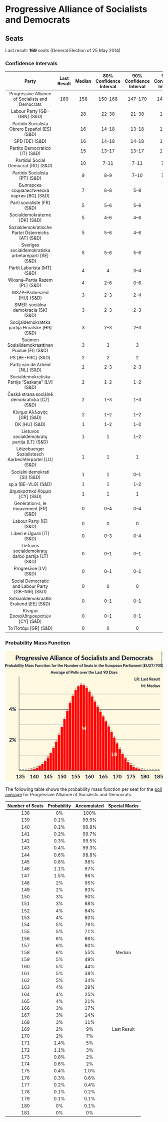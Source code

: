# Progressive Alliance of Socialists and Democrats

## Seats

Last result: **169** seats (General Election of 25 May 2014)

### Confidence Intervals

| Party | Last Result | Median | 80% Confidence Interval | 90% Confidence Interval | 95% Confidence Interval | 99% Confidence Interval |
|:-----:|:-----------:|:------:|:-----------------------:|:-----------------------:|:-----------------------:|:-----------------------:|
| Progressive Alliance of Socialists and Democrats | 169 | 158 | 150–168 | 147–170 | 145–172 | 142–176 |
| Labour Party [GB-GBN] (S&D) | | 28 | 22–38 | 21–38 | 19–38 | 19–39 |
| Partido Socialista Obrero Español [ES] (S&D) | | 16 | 14–18 | 13–18 | 13–18 | 13–19 |
| SPD [DE] (S&D) | | 16 | 14–18 | 14–18 | 13–19 | 12–20 |
| Partito Democratico [IT] (S&D) | | 15 | 13–17 | 13–17 | 12–18 | 12–18 |
| Partidul Social Democrat [RO] (S&D) | | 10 | 7–11 | 7–11 | 7–11 | 6–12 |
| Partido Socialista [PT] (S&D) | | 9 | 8–9 | 7–10 | 7–10 | 7–10 |
| Българска социалистическа партия [BG] (S&D) | | 7 | 6–8 | 5–8 | 5–8 | 5–8 |
| Parti socialiste [FR] (S&D) | | 5 | 5–6 | 5–6 | 5–6 | 4–7 |
| Socialdemokraterne [DK] (S&D) | | 5 | 4–6 | 4–6 | 4–6 | 4–6 |
| Sozialdemokratische Partei Österreichs [AT] (S&D) | | 5 | 5–6 | 4–6 | 4–6 | 4–6 |
| Sveriges socialdemokratiska arbetareparti [SE] (S&D) | | 5 | 5–6 | 5–6 | 5–6 | 4–6 |
| Partit Laburista [MT] (S&D) | | 4 | 4 | 3–4 | 3–4 | 3–4 |
| Wiosna–Partia Razem [PL] (S&D) | | 4 | 2–6 | 0–6 | 0–7 | 0–7 |
| MSZP–Párbeszéd [HU] (S&D) | | 3 | 2–3 | 2–4 | 2–4 | 2–4 |
| SMER–sociálna demokracia [SK] (S&D) | | 3 | 2–3 | 2–3 | 2–3 | 2–3 |
| Socijaldemokratska partija Hrvatske [HR] (S&D) | | 3 | 2–3 | 2–3 | 2–3 | 2–3 |
| Suomen Sosialidemokraattinen Puolue [FI] (S&D) | | 3 | 3 | 3 | 3 | 2–4 |
| PS [BE-FRC] (S&D) | | 2 | 2 | 2 | 2–3 | 2–3 |
| Partij van de Arbeid [NL] (S&D) | | 2 | 2–3 | 2–3 | 2–3 | 1–3 |
| Sociāldemokrātiskā Partija “Saskaņa” [LV] (S&D) | | 2 | 1–2 | 1–2 | 1–3 | 1–3 |
| Česká strana sociálně demokratická [CZ] (S&D) | | 2 | 1–3 | 1–3 | 1–3 | 1–3 |
| Κίνημα Αλλαγής [GR] (S&D) | | 2 | 1–2 | 1–2 | 1–2 | 1–3 |
| DK [HU] (S&D) | | 1 | 1–2 | 1–2 | 1–2 | 1–2 |
| Lietuvos socialdemokratų partija [LT] (S&D) | | 1 | 1 | 1–2 | 1–2 | 1–2 |
| Lëtzebuerger Sozialistesch Aarbechterpartei [LU] (S&D) | | 1 | 1 | 1 | 1 | 1 |
| Socialni demokrati [SI] (S&D) | | 1 | 1 | 0–1 | 0–1 | 0–1 |
| sp.a [BE-VLG] (S&D) | | 1 | 1 | 1–2 | 1–2 | 1–2 |
| Δημοκρατικό Κόμμα [CY] (S&D) | | 1 | 1 | 1 | 1 | 1 |
| Génération·s, le mouvement [FR] (S&D) | | 0 | 0–4 | 0–4 | 0–5 | 0–5 |
| Labour Party [IE] (S&D) | | 0 | 0 | 0 | 0 | 0 |
| Liberi e Uguali [IT] (S&D) | | 0 | 0–3 | 0–4 | 0–4 | 0–4 |
| Lietuvos socialdemokratų darbo partija [LT] (S&D) | | 0 | 0–1 | 0–1 | 0–1 | 0–1 |
| Progresīvie [LV] (S&D) | | 0 | 0–1 | 0–1 | 0–1 | 0–1 |
| Social Democratic and Labour Party [GB-NIR] (S&D) | | 0 | 0 | 0 | 0 | 0 |
| Sotsiaaldemokraatlik Erakond [EE] (S&D) | | 0 | 0–1 | 0–1 | 0–1 | 0–1 |
| Κίνημα Σοσιαλδημοκρατών [CY] (S&D) | | 0 | 0–1 | 0–1 | 0–1 | 0–1 |
| Το Ποτάμι [GR] (S&D) | | 0 | 0 | 0 | 0 | 0–1 |

### Probability Mass Function

![Graph with seats probability mass function not yet produced](average-2019-04-15-seats-pmf-progressiveallianceofsocialistsanddemocrats.png "Seats Probability Mass Function")

The following table shows the probability mass function per seat for the [poll average](average-2019-04-15.html) for Progressive Alliance of Socialists and Democrats.

| Number of Seats | Probability | Accumulated | Special Marks |
|:---------------:|:-----------:|:-----------:|:-------------:|
| 138 | 0% | 100% |  |
| 139 | 0.1% | 99.9% |  |
| 140 | 0.1% | 99.8% |  |
| 141 | 0.2% | 99.7% |  |
| 142 | 0.3% | 99.5% |  |
| 143 | 0.4% | 99.3% |  |
| 144 | 0.6% | 98.8% |  |
| 145 | 0.8% | 98% |  |
| 146 | 1.1% | 97% |  |
| 147 | 1.5% | 96% |  |
| 148 | 2% | 95% |  |
| 149 | 2% | 93% |  |
| 150 | 3% | 90% |  |
| 151 | 3% | 88% |  |
| 152 | 4% | 84% |  |
| 153 | 4% | 80% |  |
| 154 | 5% | 76% |  |
| 155 | 5% | 71% |  |
| 156 | 6% | 66% |  |
| 157 | 6% | 60% |  |
| 158 | 6% | 55% | Median |
| 159 | 5% | 49% |  |
| 160 | 5% | 44% |  |
| 161 | 5% | 38% |  |
| 162 | 5% | 34% |  |
| 163 | 4% | 29% |  |
| 164 | 4% | 25% |  |
| 165 | 4% | 21% |  |
| 166 | 3% | 17% |  |
| 167 | 3% | 14% |  |
| 168 | 3% | 11% |  |
| 169 | 2% | 9% | Last Result |
| 170 | 2% | 7% |  |
| 171 | 1.4% | 5% |  |
| 172 | 1.1% | 3% |  |
| 173 | 0.8% | 2% |  |
| 174 | 0.6% | 2% |  |
| 175 | 0.4% | 1.0% |  |
| 176 | 0.3% | 0.6% |  |
| 177 | 0.2% | 0.4% |  |
| 178 | 0.1% | 0.2% |  |
| 179 | 0.1% | 0.1% |  |
| 180 | 0% | 0.1% |  |
| 181 | 0% | 0% |  |


